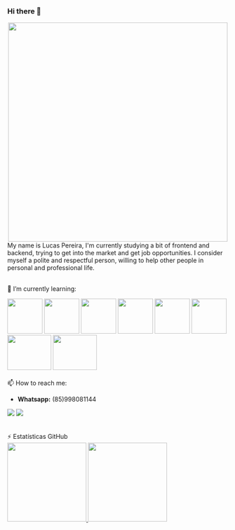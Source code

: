 ### Hi there 👋
<div align="center">
<img src="https://myoctocat.com/assets/images/octocats/octocat-20.png" width="500" height="500"/>
</div>
My name is Lucas Pereira, I'm currently studying a bit of frontend and backend, trying to get into the market and get job opportunities. I consider myself a polite and respectful person, willing to help other people in personal and professional life.
<br />
<br />

🌱 I’m currently learning:

<img src="https://cdn.jsdelivr.net/gh/devicons/devicon/icons/python/python-original-wordmark.svg" width="80" height="80"/> <img src="https://cdn.jsdelivr.net/npm/programming-languages-logos@0.0.3/src/java/java.svg" width="80" height="80"/> <img src="https://cdn.jsdelivr.net/gh/devicons/devicon/icons/javascript/javascript-original.svg" width="80" height="80"/> <img src="https://cdn.jsdelivr.net/gh/devicons/devicon/icons/html5/html5-original-wordmark.svg" width="80" height="80"/> <img src="https://cdn.jsdelivr.net/gh/devicons/devicon/icons/css3/css3-original-wordmark.svg" width="80" height="80"/> <img src="https://cdn.jsdelivr.net/gh/devicons/devicon/icons/mysql/mysql-original-wordmark.svg" width="80" height="80"/> <img src="https://w7.pngwing.com/pngs/159/366/png-transparent-django-python-computer-icons-logo-python-text-label-rectangle.png" width="100" height="80"/> <img src="https://miro.medium.com/max/1200/1*iEs5ui8zUfjeQlAOA6iyDQ.png" width="100" height="80"/> 
<br />
<br />
📫 How to reach me: 
* **Whatsapp:** (85)998081144
<div>
<a href = "mailto:lucaspereiraps01@gmail.com"><img src="https://img.shields.io/badge/Gmail-D14836?style=for-the-badge&logo=gmail&logoColor=white" target="_blank"></a>
<a href="https://www.linkedin.com/in/lucas-pereira-334155182/" target="_blank"><img src="https://img.shields.io/badge/-LinkedIn-%230077B5?style=for-the-badge&logo=linkedin&logoColor=white" target="_blank"></a>   
</div>  
<br />
<br />
⚡ Estatísticas GitHub
<div>
<a href="https://github.com/seu-usuário-aqui">
<img height="180em" src="https://github-readme-stats.vercel.app/api/top-langs/?username=LucasLPPS&layout=compact&langs_count=7&theme=dracula"/>
<img height="180em" src="https://github-readme-stats.vercel.app/api?username=LucasLPPS&show_icons=true&theme=dracula&include_all_commits=true&count_private=true"/>
</div>
